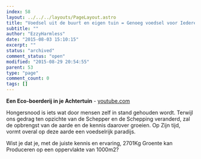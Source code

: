 ```yaml
---
index: 58
layout: ../../../layouts/PageLayout.astro
title: "Voedsel uit de buurt en eigen tuin = Genoeg voedsel voor Iedereen!"
subtitle: ""
author: "EzzyHarmless"
date: "2015-08-03 15:10:15"
excerpt: ""
status: "archived"
comment_status: "open"
modified: "2015-08-29 20:54:55"
parent: 53
type: "page"
comment_count: 0
tags: []
---
```


**Een Eco-boerderij in je Achtertuin** - [youtube.com](http://youtube.com/ "Youtube")

Hongersnood is iets wat door mensen zelf in stand gehouden wordt. Terwijl ons gedrag ten opzichte van de Schepper en de Schepping veranderd, zal de opbrengst van de aarde en de kennis daarover groeien. Op Zijn tijd, vormt overal op deze aarde een voedselrijk paradijs.

Wist je dat je, met de juiste kennis en ervaring, 2701Kg Groente kan Produceren op een oppervlakte van 1000m2?